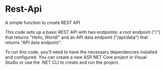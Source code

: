 # Rest-Api
A simple function to create REST API 

This code sets up a basic REST API with two endpoints: a root endpoint ("/") that returns "Hello, World!" and an API data endpoint ("/api/data") that returns "API data endpoint".

To run this code, you'll need to have the necessary dependencies installed and configured. You can create a new ASP.NET Core project in Visual Studio or use the .NET CLI to create and run the project.
